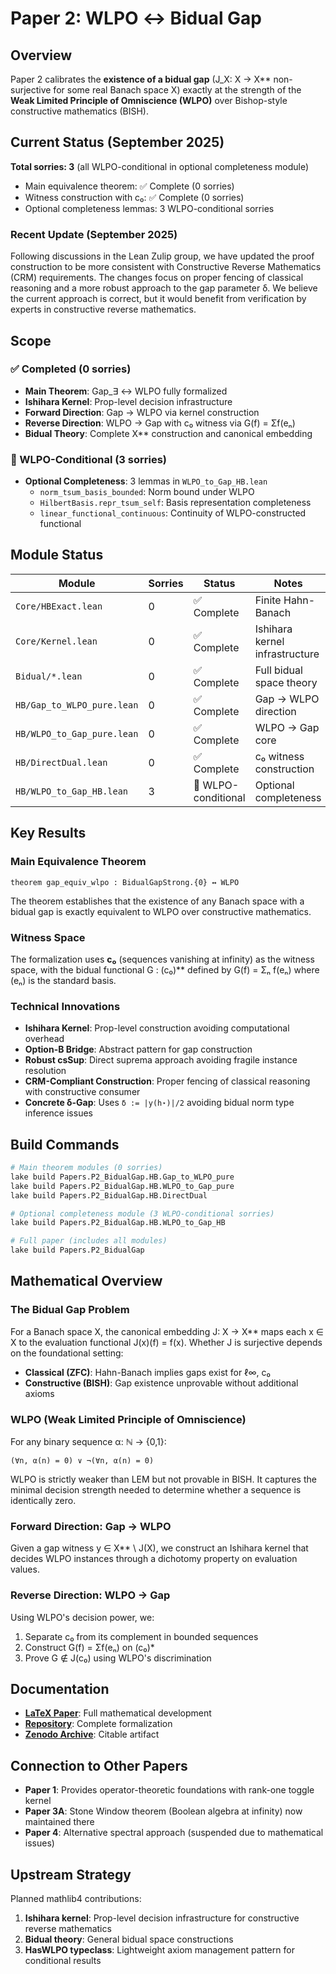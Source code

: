 # Paper 2: WLPO ↔ Bidual Gap

## Overview

Paper 2 calibrates the **existence of a bidual gap** (J_X: X → X** non-surjective for some real Banach space X)
exactly at the strength of the **Weak Limited Principle of Omniscience (WLPO)** over Bishop-style
constructive mathematics (BISH).

## Current Status (September 2025)

**Total sorries: 3** (all WLPO-conditional in optional completeness module)
- Main equivalence theorem: ✅ Complete (0 sorries)
- Witness construction with c₀: ✅ Complete (0 sorries)  
- Optional completeness lemmas: 3 WLPO-conditional sorries

### Recent Update (September 2025)
Following discussions in the Lean Zulip group, we have updated the proof construction
to be more consistent with Constructive Reverse Mathematics (CRM) requirements.
The changes focus on proper fencing of classical reasoning and a more robust
approach to the gap parameter δ. We believe the current approach is correct,
but it would benefit from verification by experts in constructive reverse mathematics.

## Scope

### ✅ Completed (0 sorries)
- **Main Theorem**: Gap_∃ ↔ WLPO fully formalized
- **Ishihara Kernel**: Prop-level decision infrastructure
- **Forward Direction**: Gap → WLPO via kernel construction
- **Reverse Direction**: WLPO → Gap with c₀ witness via G(f) = Σf(eₙ)
- **Bidual Theory**: Complete X** construction and canonical embedding

### 🔧 WLPO-Conditional (3 sorries)
- **Optional Completeness**: 3 lemmas in `WLPO_to_Gap_HB.lean`
  - `norm_tsum_basis_bounded`: Norm bound under WLPO
  - `HilbertBasis.repr_tsum_self`: Basis representation completeness
  - `linear_functional_continuous`: Continuity of WLPO-constructed functional

## Module Status

| Module | Sorries | Status | Notes |
|--------|---------|--------|-------|
| `Core/HBExact.lean` | 0 | ✅ Complete | Finite Hahn-Banach |
| `Core/Kernel.lean` | 0 | ✅ Complete | Ishihara kernel infrastructure |
| `Bidual/*.lean` | 0 | ✅ Complete | Full bidual space theory |
| `HB/Gap_to_WLPO_pure.lean` | 0 | ✅ Complete | Gap → WLPO direction |
| `HB/WLPO_to_Gap_pure.lean` | 0 | ✅ Complete | WLPO → Gap core |
| `HB/DirectDual.lean` | 0 | ✅ Complete | c₀ witness construction |
| `HB/WLPO_to_Gap_HB.lean` | 3 | 🔧 WLPO-conditional | Optional completeness |

## Key Results

### Main Equivalence Theorem
```lean
theorem gap_equiv_wlpo : BidualGapStrong.{0} ↔ WLPO
```

The theorem establishes that the existence of any Banach space with a bidual gap
is exactly equivalent to WLPO over constructive mathematics.

### Witness Space
The formalization uses **c₀** (sequences vanishing at infinity) as the witness space,
with the bidual functional G : (c₀)** defined by G(f) = Σₙ f(eₙ) where (eₙ) is the standard basis.

### Technical Innovations
- **Ishihara Kernel**: Prop-level construction avoiding computational overhead
- **Option-B Bridge**: Abstract pattern for gap construction
- **Robust csSup**: Direct suprema approach avoiding fragile instance resolution
- **CRM-Compliant Construction**: Proper fencing of classical reasoning with constructive consumer
- **Concrete δ-Gap**: Uses `δ := |y(h⋆)|/2` avoiding bidual norm type inference issues

## Build Commands

```bash
# Main theorem modules (0 sorries)
lake build Papers.P2_BidualGap.HB.Gap_to_WLPO_pure
lake build Papers.P2_BidualGap.HB.WLPO_to_Gap_pure
lake build Papers.P2_BidualGap.HB.DirectDual

# Optional completeness module (3 WLPO-conditional sorries)
lake build Papers.P2_BidualGap.HB.WLPO_to_Gap_HB

# Full paper (includes all modules)
lake build Papers.P2_BidualGap
```

## Mathematical Overview

### The Bidual Gap Problem
For a Banach space X, the canonical embedding J: X → X** maps each x ∈ X to the
evaluation functional J(x)(f) = f(x). Whether J is surjective depends on the
foundational setting:
- **Classical (ZFC)**: Hahn-Banach implies gaps exist for ℓ∞, c₀
- **Constructive (BISH)**: Gap existence unprovable without additional axioms

### WLPO (Weak Limited Principle of Omniscience)
For any binary sequence α: ℕ → {0,1}:
```
(∀n, α(n) = 0) ∨ ¬(∀n, α(n) = 0)
```

WLPO is strictly weaker than LEM but not provable in BISH. It captures the
minimal decision strength needed to determine whether a sequence is identically zero.

### Forward Direction: Gap → WLPO
Given a gap witness y ∈ X** \ J(X), we construct an Ishihara kernel that
decides WLPO instances through a dichotomy property on evaluation values.

### Reverse Direction: WLPO → Gap
Using WLPO's decision power, we:
1. Separate c₀ from its complement in bounded sequences
2. Construct G(f) = Σf(eₙ) on (c₀)*
3. Prove G ∉ J(c₀) using WLPO's discrimination

## Documentation

- **[LaTeX Paper](documentation/paper-final.tex)**: Full mathematical development
- **[Repository](https://github.com/AICardiologist/FoundationRelativity)**: Complete formalization
- **[Zenodo Archive](https://doi.org/10.5281/zenodo.13356587)**: Citable artifact

## Connection to Other Papers

- **Paper 1**: Provides operator-theoretic foundations with rank-one toggle kernel
- **Paper 3A**: Stone Window theorem (Boolean algebra at infinity) now maintained there
- **Paper 4**: Alternative spectral approach (suspended due to mathematical issues)

## Upstream Strategy

Planned mathlib4 contributions:
1. **Ishihara kernel**: Prop-level decision infrastructure for constructive reverse mathematics
2. **Bidual theory**: General bidual space constructions  
3. **HasWLPO typeclass**: Lightweight axiom management pattern for conditional results